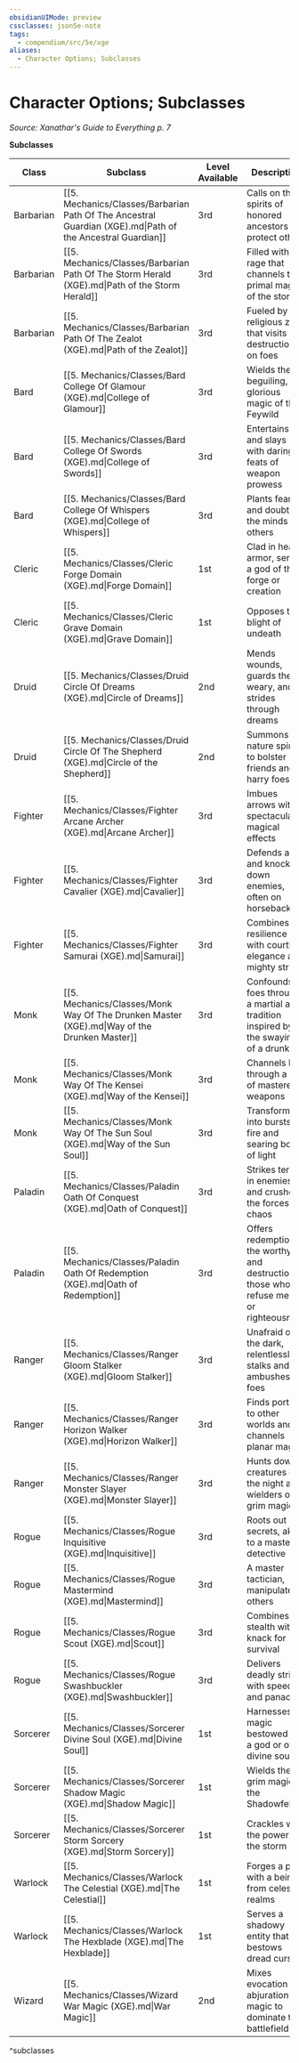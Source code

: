 ```yaml
---
obsidianUIMode: preview
cssclasses: json5e-note
tags:
  - compendium/src/5e/xge
aliases:
  - Character Options; Subclasses
---
```

# Character Options; Subclasses
*Source: Xanathar's Guide to Everything p. 7* 

**Subclasses**

| Class | Subclass | Level Available | Description |
|-------|----------|-----------------|-------------|
| Barbarian | [[5. Mechanics/Classes/Barbarian Path Of The Ancestral Guardian (XGE).md\|Path of the Ancestral Guardian]] | 3rd | Calls on the spirits of honored ancestors to protect others |
| Barbarian | [[5. Mechanics/Classes/Barbarian Path Of The Storm Herald (XGE).md\|Path of the Storm Herald]] | 3rd | Filled with a rage that channels the primal magic of the storm |
| Barbarian | [[5. Mechanics/Classes/Barbarian Path Of The Zealot (XGE).md\|Path of the Zealot]] | 3rd | Fueled by a religious zeal that visits destruction on foes |
| Bard | [[5. Mechanics/Classes/Bard College Of Glamour (XGE).md\|College of Glamour]] | 3rd | Wields the beguiling, glorious magic of the Feywild |
| Bard | [[5. Mechanics/Classes/Bard College Of Swords (XGE).md\|College of Swords]] | 3rd | Entertains and slays with daring feats of weapon prowess |
| Bard | [[5. Mechanics/Classes/Bard College Of Whispers (XGE).md\|College of Whispers]] | 3rd | Plants fear and doubt in the minds of others  |
| Cleric | [[5. Mechanics/Classes/Cleric Forge Domain (XGE).md\|Forge Domain]] | 1st | Clad in heavy armor, serves a god of the forge or creation |
| Cleric | [[5. Mechanics/Classes/Cleric Grave Domain (XGE).md\|Grave Domain]] | 1st | Opposes the blight of undeath |
| Druid | [[5. Mechanics/Classes/Druid Circle Of Dreams (XGE).md\|Circle of Dreams]] | 2nd | Mends wounds, guards the weary, and strides through dreams |
| Druid | [[5. Mechanics/Classes/Druid Circle Of The Shepherd (XGE).md\|Circle of the Shepherd]] | 2nd | Summons nature spirits to bolster friends and harry foes |
| Fighter | [[5. Mechanics/Classes/Fighter Arcane Archer (XGE).md\|Arcane Archer]] | 3rd | Imbues arrows with spectacular magical effects |
| Fighter | [[5. Mechanics/Classes/Fighter Cavalier (XGE).md\|Cavalier]] | 3rd | Defends allies and knocks down enemies, often on horseback |
| Fighter | [[5. Mechanics/Classes/Fighter Samurai (XGE).md\|Samurai]] | 3rd | Combines resilience with courtly elegance and mighty strikes |
| Monk | [[5. Mechanics/Classes/Monk Way Of The Drunken Master (XGE).md\|Way of the Drunken Master]] | 3rd | Confounds foes through a martial arts tradition inspired by the swaying of a drunkard |
| Monk | [[5. Mechanics/Classes/Monk Way Of The Kensei (XGE).md\|Way of the Kensei]] | 3rd | Channels ki through a set of mastered weapons |
| Monk | [[5. Mechanics/Classes/Monk Way Of The Sun Soul (XGE).md\|Way of the Sun Soul]] | 3rd | Transforms ki into bursts of fire and searing bolts of light |
| Paladin | [[5. Mechanics/Classes/Paladin Oath Of Conquest (XGE).md\|Oath of Conquest]] | 3rd | Strikes terror in enemies and crushes the forces of chaos |
| Paladin | [[5. Mechanics/Classes/Paladin Oath Of Redemption (XGE).md\|Oath of Redemption]] | 3rd | Offers redemption to the worthy and destruction to those who refuse mercy or righteousness |
| Ranger | [[5. Mechanics/Classes/Ranger Gloom Stalker (XGE).md\|Gloom Stalker]] | 3rd | Unafraid of the dark, relentlessly stalks and ambushes foes |
| Ranger | [[5. Mechanics/Classes/Ranger Horizon Walker (XGE).md\|Horizon Walker]] | 3rd | Finds portals to other worlds and channels planar magic |
| Ranger | [[5. Mechanics/Classes/Ranger Monster Slayer (XGE).md\|Monster Slayer]] | 3rd | Hunts down creatures of the night and wielders of grim magic |
| Rogue | [[5. Mechanics/Classes/Rogue Inquisitive (XGE).md\|Inquisitive]] | 3rd | Roots out secrets, akin to a masterful detective |
| Rogue | [[5. Mechanics/Classes/Rogue Mastermind (XGE).md\|Mastermind]] | 3rd | A master tactician, manipulates others |
| Rogue | [[5. Mechanics/Classes/Rogue Scout (XGE).md\|Scout]] | 3rd | Combines stealth with a knack for survival |
| Rogue | [[5. Mechanics/Classes/Rogue Swashbuckler (XGE).md\|Swashbuckler]] | 3rd | Delivers deadly strikes with speed and panache  |
| Sorcerer | [[5. Mechanics/Classes/Sorcerer Divine Soul (XGE).md\|Divine Soul]] | 1st | Harnesses magic bestowed by a god or other divine source |
| Sorcerer | [[5. Mechanics/Classes/Sorcerer Shadow Magic (XGE).md\|Shadow Magic]] | 1st | Wields the grim magic of the Shadowfell |
| Sorcerer | [[5. Mechanics/Classes/Sorcerer Storm Sorcery (XGE).md\|Storm Sorcery]] | 1st | Crackles with the power of the storm |
| Warlock | [[5. Mechanics/Classes/Warlock The Celestial (XGE).md\|The Celestial]] | 1st | Forges a pact with a being from celestial realms |
| Warlock | [[5. Mechanics/Classes/Warlock The Hexblade (XGE).md\|The Hexblade]] | 1st | Serves a shadowy entity that bestows dread curses |
| Wizard | [[5. Mechanics/Classes/Wizard War Magic (XGE).md\|War Magic]] | 2nd | Mixes evocation and abjuration magic to dominate the battlefield |
^subclasses
